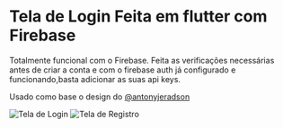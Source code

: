 # Tela de Login Feita em flutter com Firebase


Totalmente funcional com o Firebase.
Feita as verificações necessárias antes de criar a conta e com o firebase auth já configurado e funcionando,basta adicionar as suas api keys.



Usado como base o design do [@antonyjeradson](https://www.figma.com/community/file/1068607836497256673)

![Tela de Login](https://i.imgur.com/tfYrqJM.jpg)
![Tela de Registro](https://i.imgur.com/kBs6Rmn.jpg)
